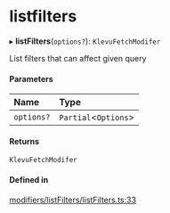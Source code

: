 # listfilters
      
▸ **listFilters**(`options?`): `KlevuFetchModifer`

List filters that can affect given query

#### Parameters

| Name | Type |
| :------ | :------ |
| `options?` | `Partial`<`Options`\> |

#### Returns

`KlevuFetchModifer`

#### Defined in

[modifiers/listFilters/listFilters.ts:33](https://github.com/klevultd/frontend-sdk/blob/4665e27/packages/klevu-core/src/modifiers/listFilters/listFilters.ts#L33)

